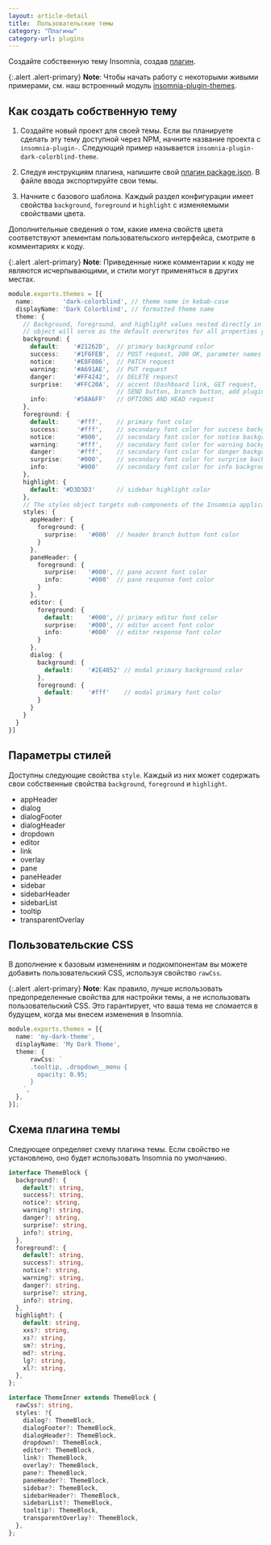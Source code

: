 ```yaml
---
layout: article-detail
title:  Пользовательские темы
category: "Плагины"
category-url: plugins
---
```


Создайте собственную тему Insomnia, создав [плагин](/insomnia/introduction-to-plugins/).

{:.alert .alert-primary}
**Note**: Чтобы начать работу с некоторыми живыми примерами, см. наш встроенный модуль [insomnia-plugin-themes](https://github.com/Kong/insomnia/tree/develop/plugins/insomnia-plugin-core-themes).

## Как создать собственную тему

1. Создайте новый проект для своей темы. Если вы планируете сделать эту тему доступной через NPM, начните название проекта с `insomnia-plugin-`. Следующий пример называется `insomnia-plugin-dark-colorblind-theme`.

2. Следуя инструкциям плагина, напишите свой [плагин package.json](https://docs.insomnia.rest/insomnia/introduction-to-plugins#plugin-packagejson). В файле ввода экспортируйте свои темы.

3. Начните с базового шаблона. Каждый раздел конфигурации имеет свойства `background`, `foreground` и `highlight` с изменяемыми свойствами цвета.

  Дополнительные сведения о том, какие имена свойств цвета соответствуют элементам пользовательского интерфейса, смотрите в комментариях к коду.

  {:.alert .alert-primary}
  **Note**: Приведенные ниже комментарии к коду не являются исчерпывающими, и стили могут применяться в других местах.

```ts
module.exports.themes = [{
  name:        'dark-colorblind', // theme name in kebab-case
  displayName: 'Dark Colorblind', // formatted theme name
  theme: {
    // Background, foreground, and highlight values nested directly in the theme 
    // object will serve as the default overwrites for all properties you add.
    background: {
      default:    '#21262D',  // primary background color
      success:    '#1F6FEB',  // POST request, 200 OK, parameter names
      notice:     '#E8F086',  // PATCH request
      warning:    '#A691AE',  // PUT request
      danger:     '#FF4242',  // DELETE request
      surprise:   '#FFC20A',  // accent (Dashboard link, GET request, 
                              // SEND button, branch button, add plugin button)
      info:       '#58A6FF'   // OPTIONS AND HEAD request
    },
    foreground: {
      default:     '#fff',    // primary font color
      success:     '#fff',    // secondary font color for success background
      notice:      '#000',    // secondary font color for notice background
      warning:     '#fff',    // secondary font color for warning background
      danger:      '#fff',    // secondary font color for danger background
      surprise:    '#000',    // secondary font color for surprise background
      info:        '#000'     // secondary font color for info background
    },
    highlight: {
      default: '#D3D3D3'      // sidebar highlight color
    },
    // The styles object targets sub-components of the Insomnia application.
    styles: {
      appHeader: {
        foreground: {
          surprise:   '#000'  // header branch button font color
        }
      },
      paneHeader: {
        foreground: {
          surprise:   '#000', // pane accent font color
          info:       '#000'  // pane response font color
        }
      },
      editor: {
        foreground: {
          default:    '#000', // primary editor font color
          surprise:   '#000', // editor accent font color
          info:       '#000'  // editor response font color
        }
      },
      dialog: {
        background: {
          default:    '#2E4052' // modal primary background color
        },
        foreground: {
          default:    '#fff'    // modal primary font color
        }
      }
    }
  }
}]
```

## Параметры стилей

Доступны следующие свойства `style`. Каждый из них может содержать свои собственные свойства `background`, `foreground` и `highlight`.

* appHeader
* dialog
* dialogFooter
* dialogHeader
* dropdown
* editor
* link
* overlay
* pane
* paneHeader
* sidebar
* sidebarHeader
* sidebarList
* tooltip
* transparentOverlay

## Пользовательские CSS

В дополнение к базовым изменениям и подкомпонентам вы можете добавить пользовательский CSS, используя свойство `rawCss`.

{:.alert .alert-primary}
**Note**: Как правило, лучше использовать предопределенные свойства для настройки темы, а не использовать пользовательский CSS. Это гарантирует, что ваша тема не сломается в будущем, когда мы внесем изменения в Insomnia.

```ts
module.exports.themes = [{
  name: 'my-dark-theme',
  displayName: 'My Dark Theme',
  theme: {
      rawCss: `
      .tooltip, .dropdown__menu {
        opacity: 0.95;
      }
    `,
  },
}];
```

## Схема плагина темы

Следующее определяет схему плагина темы. Если свойство не установлено, оно будет использовать Insomnia по умолчанию.

```ts
interface ThemeBlock {
  background?: {
    default?: string,
    success?: string,
    notice?: string,
    warning?: string,
    danger?: string,
    surprise?: string,
    info?: string,
  },
  foreground?: {
    default?: string,
    success?: string,
    notice?: string,
    warning?: string,
    danger?: string,
    surprise?: string,
    info?: string,
  },
  highlight?: {
    default: string,
    xxs?: string,
    xs?: string,
    sm?: string,
    md?: string,
    lg?: string,
    xl?: string,
  },
};

interface ThemeInner extends ThemeBlock {
  rawCss?: string,
  styles: ?{
    dialog?: ThemeBlock,
    dialogFooter?: ThemeBlock,
    dialogHeader?: ThemeBlock,
    dropdown?: ThemeBlock,
    editor?: ThemeBlock,
    link?: ThemeBlock,
    overlay?: ThemeBlock,
    pane?: ThemeBlock,
    paneHeader?: ThemeBlock,
    sidebar?: ThemeBlock,
    sidebarHeader?: ThemeBlock,
    sidebarList?: ThemeBlock,
    tooltip?: ThemeBlock,
    transparentOverlay?: ThemeBlock,
  },
};
```
